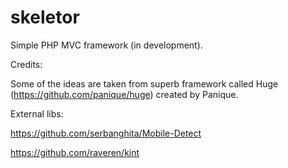 # skeletor
Simple PHP MVC framework (in development).

Credits:

Some of the ideas are taken from superb framework called Huge (https://github.com/panique/huge) created by Panique.

External libs:

https://github.com/serbanghita/Mobile-Detect

https://github.com/raveren/kint
